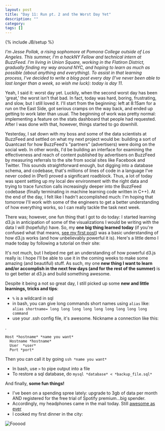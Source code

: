 ```yaml
---
layout: post
title: "Day 11: Run pt. 2 and the Worst Day Yet"
description: ""
category: 
tags: []
---
```

{% include JB/setup %}

*I'm Jesse Pollak, a rising sophomore at Pomona College outside of Los Angeles. This summer, I'm a hackNY Fellow and technical intern at BuzzFeed. I'm living in Union Square, working in the Flatiron District, gradually finding my way around NYC, and hoping to learn as much as possible (about anything and everything). To assist in that learning process, I've decided to write a blog post every day (I've never been able to last longer than a week, so wish me luck): today is day 11.*

Yeah, I said it: worst day yet. Luckily, when the second worst day has been 'great,' the worst isn't that bad. In fact, today was hard, boring, frustrating, and slow, but I still loved it. I'll start from the beginning: left at 8:15am for a run on the East Side, got serious cramps on the way back, and ended up getting to work later than usual. The beginning of work was pretty normal: implementing a feature on the stats dashboard that people had requested. After I was done with that, however, things started to go downhill.

Yesterday, I sat down with my boss and some of the data scientists at BuzzFeed and settled on what my next project would be: building a sort of Quantcast for how BuzzFeed's "partners" (advertisers) were doing on the social web. In other words, I'd be building an interface for examining the effectiveness and reach of content published by advertisers on BuzzFeed by measuring referrals to the site from social sites like Facebook and Twitter. This sounds straightforward enough, but digging into a database schema, and codebase, that's millions of lines of code in a language I've never coded in (Perl) proved a significant roadblock. Thus, a lot of today was spent setting up my local dev environment with the right data and trying to trace function calls increasingly deeper into the BuzzFeed codebase (finally terminating in machine learning code written in C++). At the end of the day, I felt like I hadn't accomplished much: I'm hoping that tomorrow I'll work with some of the engineers to get a better understanding of how everything works, so I can really tackle the task next week.

There was; however, one fun thing that I got to do today: I started learning d3.js in anticipation of some of the visualizations I would be writing with the data I will (hopefully) have. So, my **one big thing learned today** (if you're confused what that means, [see my first post](http://jpollak92.github.com/2012/05/21/day-1-dont-be-afraid-to-ask-questions/)) was a basic understanding of how d3.js works (and how unbelievably powerful it is). Here's a little demo I made today by following a tutorial on their site:

<div class='d3'> </div>

<script src="http://d3js.org/d3.v2.js"> </script>
<script>
  (function() {
    var t = 1297110663,
    		v = 70,
    		w = 20,
    		h = 80,
    		data = d3.range(29).map(next),
    		x = d3.scale.linear().domain([0, 1]).range([0, w]),
    		y = d3.scale.linear().domain([0, 100]).rangeRound([0, h]);

    setInterval(function() {
    	data.shift();
    	data.push(next());
    	redraw();
    }, 1500);

    var chart = d3.select('.d3').append('svg')
    			.attr('class', 'chart')
    			.attr('width', w * data.length - 1)
    			.attr('height', h);

    chart.selectAll('rect')
    		.data(data)
    	.enter().append('rect')
    		.attr('x', function(d, i) { return x(i) - .5; })
    		.attr('y', function(d) { return h - y(d.value) - .5; })
    		.attr('width', w)
    		.attr('height', function(d) { return y(d.value); });

    chart.append('line')
    	.attr('x1', 0)
    	.attr('x2', w * data.length)
    	.attr('y1', h - .5)
    	.attr('y2', h - .5)
    	.style('stroke', '#000')

    function next() {
    	return {
    		time: ++t,
    		value: v = ~~Math.max(10, Math.min(90, v + 10 * (Math.random() - .5)))
    	}
    }

    function redraw() {
    	var rect = chart.selectAll('rect')
    			.data(data, function(d) { return d.time; });

    	rect.enter().insert('rect', 'line')
    			.attr('x', function(d, i) { return x(i + 1) - .5; })
    			.attr('y', function(d) { return h - y(d.value) - .5; })
    			.attr('width', w)
    			.attr('height', function(d) { return y(d.value); })
    		.transition()
    			.duration(1000)
    			.attr('x', function(d, i) { return x(i) - .5; });

    	rect.transition()
    			.duration(1000)
    			.attr('x', function(d, i) { return x(i) - .5; });

    	rect.exit()
    			.transition()
    				.duration(1000)
    				.attr('x', function(d, i) { return x(i - 1) - .5; })
    				.remove();
    }
  })();
</script>
<style>
  .chart rect {
    font: 10px sans-serif;
    fill: steelblue;
  	stroke: white;
    text-align: right;
    padding: 3px;
    margin: 1px;
    color: white;
  }
</style>

It's not much, but I helped me get an understanding of how powerful d3.js really is: I hope I'll be able to use it in the coming weeks to make some amazing (and beautiful) stuff. As such, my one **new thing I want to learn and/or accomplish in the next few days (and for the rest of the summer)** is to get better at d3.js and build something awesome.

Despite it being a not so great day, I still picked up some **new and little learnings, tricks and tips**:

* `%` is a wildcard in sql
* in bash, you can give long commands short names using `alias` like: `alias shortname= long long long long long long long long long command`
* use your .ssh config file, it's awesome. Nickname a connection like this:

.
    
    Host *hostname* *name you want*
      Hostname *hostname*
      User  *user*
      Port *port*
      
  Then you can call it by going `ssh *name you want*`
  
* In bash, use `>` to pipe output into a file
* To restore a sql database, do `mysql *database* < *backup_file.sql*`

And finally, **some fun things!**

* I've been on a spending spree lately: upgrade to 3gb of data per month AND registered for the free trial of Spotify premium...big spender.
* Accordingly, my headphones came in the mail today. Still [awesome as ever](http://www.amazon.com/Tenqa-Remxd-Bluetooth-Headphones-White/dp/B006LADLLS/ref=sr_1_2?ie=UTF8&m=AXZVDFHSL0GV4&s=generic&qid=1338517564&sr=1-2)
* I cooked my first dinner in the city:

![Fooood](http://distilleryimage7.instagram.com/d0d5a196ab8d11e192e91231381b3d7a_7.jpg)